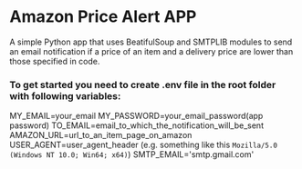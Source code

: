 # Amazon Price Alert APP
A simple Python app that uses BeatifulSoup and SMTPLIB modules to send an email notification if a price of an item and a delivery price are lower than those specified in code.

### To get started you need to create .env file in the root folder with following variables:
MY_EMAIL=your_email
MY_PASSWORD=your_email_password(app password)
TO_EMAIL=email_to_which_the_notification_will_be_sent
AMAZON_URL=url_to_an_item_page_on_amazon
USER_AGENT=user_agent_header (e.g. something like this `Mozilla/5.0 (Windows NT 10.0; Win64; x64)`)
SMTP_EMAIL='smtp.gmail.com'
